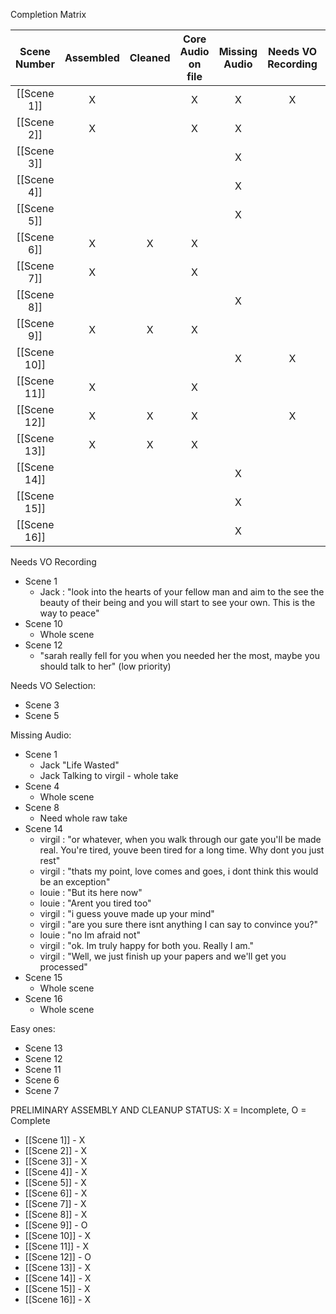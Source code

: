 
Completion Matrix


| Scene Number | Assembled | Cleaned | Core Audio on file | Missing Audio | Needs VO Recording | Needs VO Selection | Needs Foley |
|:------------:|:---------:|:-------:|:------------------:|:-------------:|:------------------:|:------------------:|:-----------:|
| [[Scene 1]]  |     X     |         |         X          |       X       |         X          |                    |             |
| [[Scene 2]]  |     X     |         |         X          |       X       |                    |                    |             |
| [[Scene 3]]  |           |         |                    |        X       |                    |         X          |             |
| [[Scene 4]]  |           |         |                    |       X        |                    |                    |             |
| [[Scene 5]]  |           |         |                    |       X        |                    |         X          |             |
| [[Scene 6]]  |     X     |    X    |         X          |               |                    |                    |      X      |
| [[Scene 7]]  |     X     |         |         X          |               |                    |                    |             |
| [[Scene 8]]  |           |         |                    |        X       |                    |                    |      X      |
| [[Scene 9]]  |     X     |    X    |         X          |               |                    |                    |             |
| [[Scene 10]] |           |         |                    |     X          |            X        |                  |             |
| [[Scene 11]] |     X     |         |         X          |               |                    |                    |             |
| [[Scene 12]] |     X     |    X    |         X          |               |         X          |                    |             |
| [[Scene 13]] |     X     |    X    |         X          |               |                    |                    |             |
| [[Scene 14]] |           |         |                    |       X       |                    |                    |             |
| [[Scene 15]] |           |         |                    |       X       |                    |                    |             |
| [[Scene 16]] |           |         |                    |        X      |                    |                    |             |



Needs VO Recording
- Scene 1
	- Jack :  "look into the hearts of your fellow man and aim to the see the beauty of their being and you will start to see your own. This is the way to peace"
- Scene 10
	- Whole scene
- Scene 12
	- "sarah really fell for you when you needed her the most, maybe you should talk to her" (low priority)

Needs VO Selection:
- Scene 3
- Scene 5

Missing Audio:
- Scene 1
	- Jack "Life Wasted"
	- Jack Talking to virgil - whole take
- Scene 4
	- Whole scene
- Scene 8
	- Need whole raw take
- Scene 14
	- virgil : "or whatever, when you walk through our gate you'll be made real. You're tired, youve been tired for a long time. Why dont you just rest"
	- virgil : "thats my point, love comes and goes, i dont think this would be an exception"
	- louie : "But its here now"
	- louie : "Arent you tired too"
	- virgil : "i guess youve made up your mind"
	- virgil : "are you sure there isnt anything I can say to convince you?"
	- louie : "no Im afraid not"
	- virgil : "ok. Im truly happy for both you. Really I am."
	- virgil : "Well, we just finish up your papers and we'll get you processed"
- Scene 15 
	- Whole scene
- Scene 16
	- Whole scene

Easy ones:
- Scene 13
- Scene 12
- Scene 11
- Scene 6
- Scene 7

PRELIMINARY ASSEMBLY AND CLEANUP
STATUS:
	X = Incomplete, O = Complete
- [[Scene 1]] - X
- [[Scene 2]] - X
- [[Scene 3]] - X
- [[Scene 4]] - X
- [[Scene 5]] - X
- [[Scene 6]] - X
- [[Scene 7]] - X
- [[Scene 8]] - X
- [[Scene 9]] - O
- [[Scene 10]] - X
- [[Scene 11]] - X
- [[Scene 12]] - O
- [[Scene 13]] - X
- [[Scene 14]] - X
- [[Scene 15]] - X
- [[Scene 16]] - X